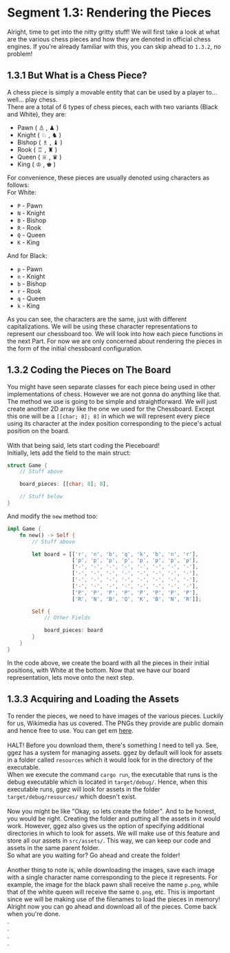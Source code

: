 # Segment 1.3: Rendering the Pieces
Alright, time to get into the nitty gritty stuff! We will first take a look at what are the various
chess pieces and how they are denoted in official chess engines. If you're already familiar with this,
you can skip ahead to `1.3.2`, no problem!

## 1.3.1 But What is a Chess Piece?
A chess piece is simply a movable entity that can be used by a player to... well... play chess.
<br>
There are a total of 6 types of chess pieces, each with two variants (Black and White), they are:
- Pawn ( ♙ , ♟ )
- Knight ( ♘ , ♞ )
- Bishop ( ♗ , ♝ )
- Rook ( ♖ , ♜ )
- Queen ( ♕ , ♛ )
- King ( ♔ , ♚ )

For convenience, these pieces are usually denoted using characters as follows:
<br>
For White:
- `P` - Pawn
- `N` - Knight
- `B` - Bishop
- `R` - Rook
- `Q` - Queen
- `K` - King

And for Black:
- `p` - Pawn
- `n` - Knight
- `b` - Bishop
- `r` - Rook
- `q` - Queen
- `k` - King

As you can see, the characters are the same, just with different capitalizations. We will be using
these character representations to represent our chessboard too. We will look into how
each piece functions in the next Part. For now we are only concerned about rendering the pieces in the
form of the initial chessboard configuration.


## 1.3.2 Coding the Pieces on The Board
You might have seen separate classes for each piece being used in other implementations of chess. However
we are not gonna do anything like that. The method we use is going to be simple and straightforward.
We will just create another 2D array like the one we used for the Chessboard. Except this one will be
a `[[char; 8]; 8]` in which we will represent every piece using its character at the index position
corresponding to the piece's actual position on the board.
<br>
<br>
With that being said, lets start coding the Pieceboard!
<br>
Initially, lets add the field to the main struct:
```rust
struct Game {
    // Stuff above

    board_pieces: [[char; 8]; 8],

    // Stuff below
}
```
And modify the `new` method too:
```rust
impl Game {
    fn new() -> Self {
        // Stuff above

        let board = [['r', 'n', 'b', 'q', 'k', 'b', 'n', 'r'],
                     ['p', 'p', 'p', 'p', 'p', 'p', 'p', 'p'],
                     ['-', '-', '-', '-', '-', '-', '-', '-'],
                     ['-', '-', '-', '-', '-', '-', '-', '-'],
                     ['-', '-', '-', '-', '-', '-', '-', '-'],
                     ['-', '-', '-', '-', '-', '-', '-', '-'],
                     ['P', 'P', 'P', 'P', 'P', 'P', 'P', 'P'],
                     ['R', 'N', 'B', 'Q', 'K', 'B', 'N', 'R']];

        Self {
            // Other Fields

            board_pieces: board
        }
    }
}
```
In the code above, we create the board with all the pieces in their initial positions, with White at
the bottom. Now that we have our board representation, lets move onto the next step.

## 1.3.3 Acquiring and Loading the Assets
To render the pieces, we need to have images of the various pieces. Luckily for us, Wikimedia has
us covered. The PNGs they provide are public domain and hence free to use. You can get em [here](https://commons.wikimedia.org/wiki/Category:PNG_chess_pieces/Standard_transparent).
<br>
<br>
HALT! Before you download them, there's something I need to tell ya. See, ggez has a system for managing
assets. ggez by default will look for assets in a folder called `resources` which it would look for in
the directory of the executable.
<br>
When we execute the command `cargo run`, the executable that runs is the debug executable which is located
in `target/debug/`. Hence, when this executable runs, ggez will look for assets in the folder `target/debug/resources/`
which doesn't exist.
<br>
<br>
Now you might be like "Okay, so lets create the folder". And to be honest, you would be right. Creating
the folder and putting all the assets in it would work. However, ggez also gives us the option of specifying
additional directories in which to look for assets. We will make use of this feature and store all our
assets in `src/assets/`. This way, we can keep our code and assets in the same parent folder.
<br>
So what are you waiting for? Go ahead and create the folder!
<br>
<br>
Another thing to note is, while downloading the images, save each image with a single character name
corresponding to the piece it represents. For example, the image for the black pawn shall receive the
name `p.png`, while that of the white queen will receive the same `Q.png`, etc. This is important since
we will be making use of the filenames to load the pieces in memory!
<br>
Alright now you can go ahead and download all of the pieces. Come back when you're done.  
.  
.  
.  
.  

